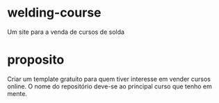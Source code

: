 # welding-course
Um site para a venda de cursos de solda

# proposito
Criar um template gratuito para quem tiver interesse em vender cursos online. O nome do repositório deve-se ao principal curso que tenho em mente.

